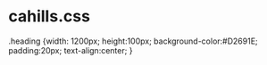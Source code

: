 # cahills.css
.heading {width: 1200px;
	height:100px;
background-color:#D2691E;
padding:20px;
text-align:center;
}
